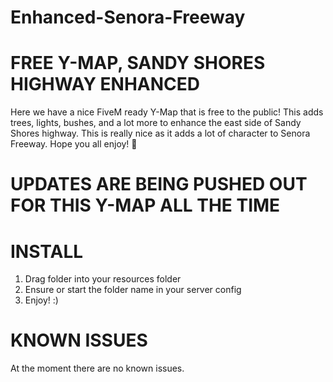# Enhanced-Senora-Freeway

# FREE Y-MAP, SANDY SHORES HIGHWAY ENHANCED

Here we have a nice FiveM ready Y-Map that is free to the public!  This adds trees, lights, bushes, and a lot more to enhance the east side of Sandy Shores highway.  This is really nice as it adds a lot of character to Senora Freeway.  Hope you all enjoy! 🙂

# UPDATES ARE BEING PUSHED OUT FOR THIS Y-MAP ALL THE TIME

# INSTALL

1) Drag folder into your resources folder
2) Ensure or start the folder name in your server config
3) Enjoy! :)

# KNOWN ISSUES

At the moment there are no known issues.
